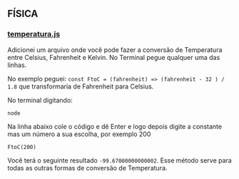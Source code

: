 ## FÍSICA

### [temperatura.js](https://github.com/gkal19/estudos-do-colegio/blob/master/src/fisica/temperatura.js)

Adicionei um arquivo onde você pode fazer a conversão de Temperatura entre Celsius, Fahrenheit e Kelvin.
No Terminal pegue qualquer uma das linhas.

No exemplo peguei: 
`const FtoC = (fahrenheit) => (fahrenheit - 32 ) / 1.8` 
que transformaria de Fahrenheit para Celsius.

No terminal digitando:
```node
node
```

Na linha abaixo cole o código e dê Enter
e logo depois digite a constante mas um número a sua escolha, por exemplo 200
```node
FtoC(200)
```

Você terá o seguinte resultado `-99.67000000000002`. Esse método serve para todas as outras formas de conversão de Temperatura.
